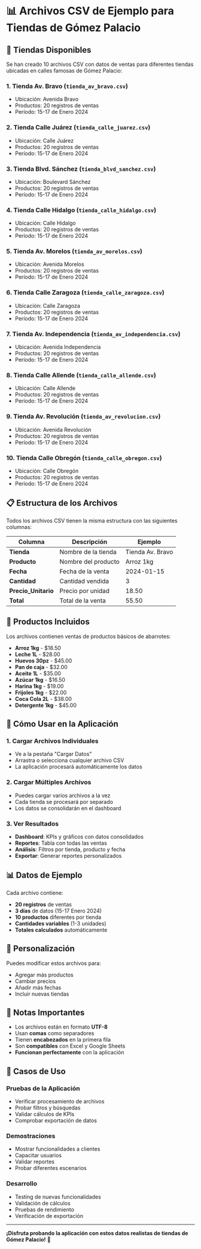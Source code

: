 # 📊 Archivos CSV de Ejemplo para Tiendas de Gómez Palacio

## 🏪 Tiendas Disponibles

Se han creado 10 archivos CSV con datos de ventas para diferentes tiendas ubicadas en calles famosas de Gómez Palacio:

### 1. **Tienda Av. Bravo** (`tienda_av_bravo.csv`)
- Ubicación: Avenida Bravo
- Productos: 20 registros de ventas
- Período: 15-17 de Enero 2024

### 2. **Tienda Calle Juárez** (`tienda_calle_juarez.csv`)
- Ubicación: Calle Juárez
- Productos: 20 registros de ventas
- Período: 15-17 de Enero 2024

### 3. **Tienda Blvd. Sánchez** (`tienda_blvd_sanchez.csv`)
- Ubicación: Boulevard Sánchez
- Productos: 20 registros de ventas
- Período: 15-17 de Enero 2024

### 4. **Tienda Calle Hidalgo** (`tienda_calle_hidalgo.csv`)
- Ubicación: Calle Hidalgo
- Productos: 20 registros de ventas
- Período: 15-17 de Enero 2024

### 5. **Tienda Av. Morelos** (`tienda_av_morelos.csv`)
- Ubicación: Avenida Morelos
- Productos: 20 registros de ventas
- Período: 15-17 de Enero 2024

### 6. **Tienda Calle Zaragoza** (`tienda_calle_zaragoza.csv`)
- Ubicación: Calle Zaragoza
- Productos: 20 registros de ventas
- Período: 15-17 de Enero 2024

### 7. **Tienda Av. Independencia** (`tienda_av_independencia.csv`)
- Ubicación: Avenida Independencia
- Productos: 20 registros de ventas
- Período: 15-17 de Enero 2024

### 8. **Tienda Calle Allende** (`tienda_calle_allende.csv`)
- Ubicación: Calle Allende
- Productos: 20 registros de ventas
- Período: 15-17 de Enero 2024

### 9. **Tienda Av. Revolución** (`tienda_av_revolucion.csv`)
- Ubicación: Avenida Revolución
- Productos: 20 registros de ventas
- Período: 15-17 de Enero 2024

### 10. **Tienda Calle Obregón** (`tienda_calle_obregon.csv`)
- Ubicación: Calle Obregón
- Productos: 20 registros de ventas
- Período: 15-17 de Enero 2024

## 📋 Estructura de los Archivos

Todos los archivos CSV tienen la misma estructura con las siguientes columnas:

| Columna | Descripción | Ejemplo |
|---------|-------------|---------|
| **Tienda** | Nombre de la tienda | Tienda Av. Bravo |
| **Producto** | Nombre del producto | Arroz 1kg |
| **Fecha** | Fecha de la venta | 2024-01-15 |
| **Cantidad** | Cantidad vendida | 3 |
| **Precio_Unitario** | Precio por unidad | 18.50 |
| **Total** | Total de la venta | 55.50 |

## 🛒 Productos Incluidos

Los archivos contienen ventas de productos básicos de abarrotes:

- **Arroz 1kg** - $18.50
- **Leche 1L** - $28.00
- **Huevos 30pz** - $45.00
- **Pan de caja** - $32.00
- **Aceite 1L** - $35.00
- **Azúcar 1kg** - $16.50
- **Harina 1kg** - $19.00
- **Frijoles 1kg** - $22.00
- **Coca Cola 2L** - $38.00
- **Detergente 1kg** - $45.00

## 🚀 Cómo Usar en la Aplicación

### 1. **Cargar Archivos Individuales**
- Ve a la pestaña "Cargar Datos"
- Arrastra o selecciona cualquier archivo CSV
- La aplicación procesará automáticamente los datos

### 2. **Cargar Múltiples Archivos**
- Puedes cargar varios archivos a la vez
- Cada tienda se procesará por separado
- Los datos se consolidarán en el dashboard

### 3. **Ver Resultados**
- **Dashboard**: KPIs y gráficos con datos consolidados
- **Reportes**: Tabla con todas las ventas
- **Análisis**: Filtros por tienda, producto y fecha
- **Exportar**: Generar reportes personalizados

## 📊 Datos de Ejemplo

Cada archivo contiene:
- **20 registros** de ventas
- **3 días** de datos (15-17 Enero 2024)
- **10 productos** diferentes por tienda
- **Cantidades variables** (1-3 unidades)
- **Totales calculados** automáticamente

## 🔧 Personalización

Puedes modificar estos archivos para:
- Agregar más productos
- Cambiar precios
- Añadir más fechas
- Incluir nuevas tiendas

## 📝 Notas Importantes

- Los archivos están en formato **UTF-8**
- Usan **comas** como separadores
- Tienen **encabezados** en la primera fila
- Son **compatibles** con Excel y Google Sheets
- **Funcionan perfectamente** con la aplicación

## 🎯 Casos de Uso

### **Pruebas de la Aplicación**
- Verificar procesamiento de archivos
- Probar filtros y búsquedas
- Validar cálculos de KPIs
- Comprobar exportación de datos

### **Demostraciones**
- Mostrar funcionalidades a clientes
- Capacitar usuarios
- Validar reportes
- Probar diferentes escenarios

### **Desarrollo**
- Testing de nuevas funcionalidades
- Validación de cálculos
- Pruebas de rendimiento
- Verificación de exportación

---

**¡Disfruta probando la aplicación con estos datos realistas de tiendas de Gómez Palacio!** 🎉
